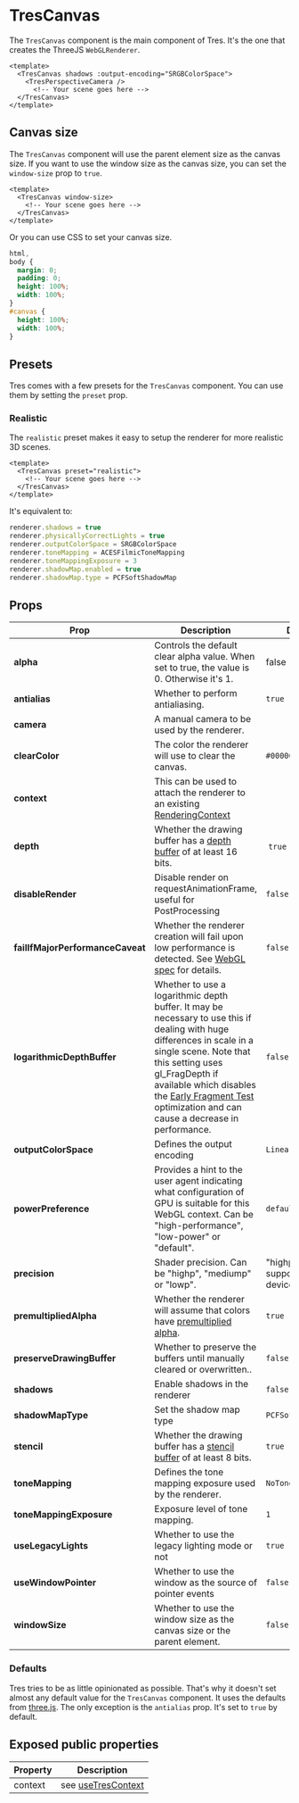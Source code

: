 # TresCanvas

The `TresCanvas` component is the main component of Tres. It's the one that creates the ThreeJS `WebGLRenderer`.

```vue{2,5}
<template>
  <TresCanvas shadows :output-encoding="SRGBColorSpace">
    <TresPerspectiveCamera />
      <!-- Your scene goes here -->
  </TresCanvas>
</template>
```

## Canvas size

The `TresCanvas` component will use the parent element size as the canvas size. If you want to use the window size as the canvas size, you can set the `window-size` prop to `true`.

```vue
<template>
  <TresCanvas window-size>
    <!-- Your scene goes here -->
  </TresCanvas>
</template>
```

Or you can use CSS to set your canvas size.

```css
html,
body {
  margin: 0;
  padding: 0;
  height: 100%;
  width: 100%;
}
#canvas {
  height: 100%;
  width: 100%;
}
```

## Presets

Tres comes with a few presets for the `TresCanvas` component. You can use them by setting the `preset` prop.

### Realistic

The `realistic` preset makes it easy to setup the renderer for more realistic 3D scenes.

```vue
<template>
  <TresCanvas preset="realistic">
    <!-- Your scene goes here -->
  </TresCanvas>
</template>
```

It's equivalent to:

```ts
renderer.shadows = true
renderer.physicallyCorrectLights = true
renderer.outputColorSpace = SRGBColorSpace
renderer.toneMapping = ACESFilmicToneMapping
renderer.toneMappingExposure = 3
renderer.shadowMap.enabled = true
renderer.shadowMap.type = PCFSoftShadowMap
```

## Props

| Prop | Description | Default |
| ---- | ---- | --- |
| **alpha** | Controls the default clear alpha value. When set to true, the value is 0. Otherwise it's 1. | false |
| **antialias** | Whether to perform antialiasing. | `true` |
| **camera** | A manual camera to be used by the renderer. | |
| **clearColor** | The color the renderer will use to clear the canvas. | `#000000` |
| **context** | This can be used to attach the renderer to an existing [RenderingContext](https://developer.mozilla.org/en-US/docs/Web/API/WebGLRenderingContext) | |
| **depth** | Whether the drawing buffer has a [depth buffer](https://en.wikipedia.org/wiki/Z-buffering) of at least 16 bits. | `true` |
| **disableRender** | Disable render on requestAnimationFrame, useful for PostProcessing | `false` |
| **failIfMajorPerformanceCaveat** | Whether the renderer creation will fail upon low performance is detected. See [WebGL spec](https://registry.khronos.org/webgl/specs/latest/1.0/#5.2) for details. | `false` |
| **logarithmicDepthBuffer** | Whether to use a logarithmic depth buffer. It may be necessary to use this if dealing with huge differences in scale in a single scene. Note that this setting uses gl_FragDepth if available which disables the [Early Fragment Test](https://www.khronos.org/opengl/wiki/Early_Fragment_Test) optimization and can cause a decrease in performance. | `false` |
| **outputColorSpace** | Defines the output encoding | `LinearEncoding` |
| **powerPreference** | Provides a hint to the user agent indicating what configuration of GPU is suitable for this WebGL context. Can be "high-performance", "low-power" or "default". | `default` |
| **precision** | Shader precision. Can be "highp", "mediump" or "lowp". | "highp" if supported by the device |
| **premultipliedAlpha** | Whether the renderer will assume that colors have [premultiplied alpha](https://en.wikipedia.org/wiki/Glossary_of_computer_graphics#premultiplied_alpha). | `true` |
| **preserveDrawingBuffer** | Whether to preserve the buffers until manually cleared or overwritten.. | `false` |
| **shadows** | Enable shadows in the renderer | `false` |
| **shadowMapType** | Set the shadow map type | `PCFSoftShadowMap` |
| **stencil** | Whether the drawing buffer has a [stencil buffer](https://en.wikipedia.org/wiki/Stencil_buffer) of at least 8 bits. | `true` |
| **toneMapping** | Defines the tone mapping exposure used by the renderer. | `NoToneMapping` |
| **toneMappingExposure** | Exposure level of tone mapping. | `1` |
| **useLegacyLights** | Whether to use the legacy lighting mode or not | `true` |
| **useWindowPointer** | Whether to use the window as the source of pointer events | `false` |
| **windowSize** | Whether to use the window size as the canvas size or the parent element. | `false` |

### Defaults

Tres tries to be as little opinionated as possible. That's why it doesn't set almost any default value for the `TresCanvas` component. It uses the defaults from [three.js](https://threejs.org/). The only exception is the `antialias` prop. It's set to `true` by default.

## Exposed public properties

| Property | Description |
| ---- | ---- |
| context | see [useTresContext](composables#usetrescontext) |
